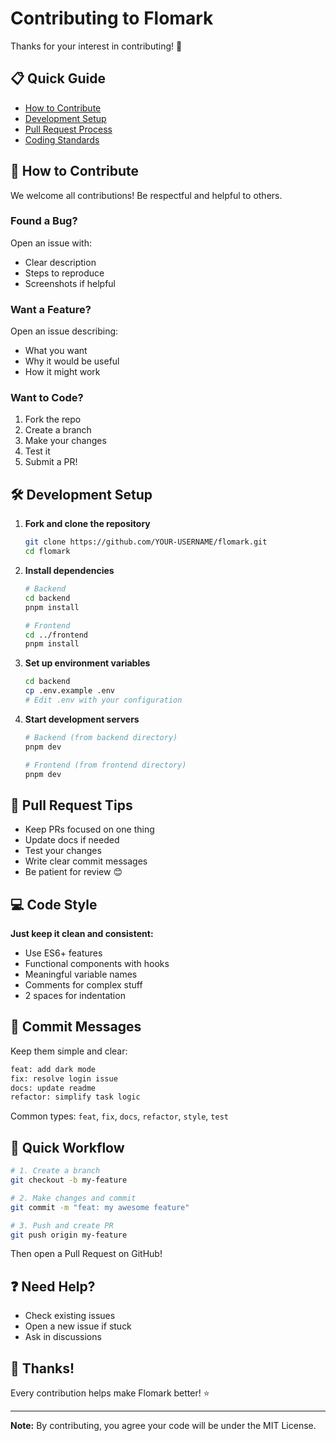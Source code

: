 # Contributing to Flomark

Thanks for your interest in contributing! 🎉

## 📋 Quick Guide

- [How to Contribute](#how-to-contribute)
- [Development Setup](#development-setup)
- [Pull Request Process](#pull-request-process)
- [Coding Standards](#coding-standards)

## 👋 How to Contribute

We welcome all contributions! Be respectful and helpful to others.

### Found a Bug?
Open an issue with:
- Clear description
- Steps to reproduce
- Screenshots if helpful

### Want a Feature?
Open an issue describing:
- What you want
- Why it would be useful
- How it might work

### Want to Code?
1. Fork the repo
2. Create a branch
3. Make your changes
4. Test it
5. Submit a PR!

## 🛠️ Development Setup

1. **Fork and clone the repository**
   ```bash
   git clone https://github.com/YOUR-USERNAME/flomark.git
   cd flomark
   ```

2. **Install dependencies**
   ```bash
   # Backend
   cd backend
   pnpm install
   
   # Frontend
   cd ../frontend
   pnpm install
   ```

3. **Set up environment variables**
   ```bash
   cd backend
   cp .env.example .env
   # Edit .env with your configuration
   ```

4. **Start development servers**
   ```bash
   # Backend (from backend directory)
   pnpm dev
   
   # Frontend (from frontend directory)
   pnpm dev
   ```

## 🔄 Pull Request Tips

- Keep PRs focused on one thing
- Update docs if needed
- Test your changes
- Write clear commit messages
- Be patient for review 😊

## 💻 Code Style

**Just keep it clean and consistent:**
- Use ES6+ features
- Functional components with hooks
- Meaningful variable names
- Comments for complex stuff
- 2 spaces for indentation

## 📝 Commit Messages

Keep them simple and clear:

```bash
feat: add dark mode
fix: resolve login issue
docs: update readme
refactor: simplify task logic
```

Common types: `feat`, `fix`, `docs`, `refactor`, `style`, `test`

## 🎯 Quick Workflow

```bash
# 1. Create a branch
git checkout -b my-feature

# 2. Make changes and commit
git commit -m "feat: my awesome feature"

# 3. Push and create PR
git push origin my-feature
```

Then open a Pull Request on GitHub!

## ❓ Need Help?

- Check existing issues
- Open a new issue if stuck
- Ask in discussions

## 🙏 Thanks!

Every contribution helps make Flomark better! ⭐

---

**Note:** By contributing, you agree your code will be under the MIT License.

